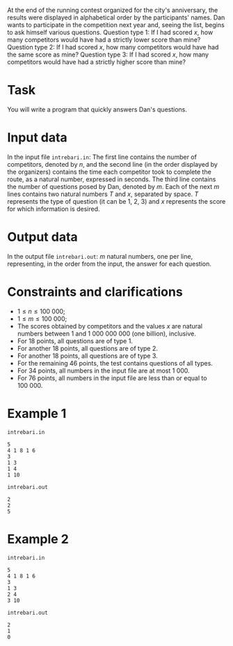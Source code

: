 At the end of the running contest organized for the city's anniversary, the results were displayed in alphabetical order by the participants' names.
Dan wants to participate in the competition next year and, seeing the list, begins to ask himself various questions.
Question type $1$: If I had scored $x$, how many competitors would have had a strictly lower score than mine?
Question type $2$: If I had scored $x$, how many competitors would have had the same score as mine?
Question type $3$: If I had scored $x$, how many competitors would have had a strictly higher score than mine?

# Task

You will write a program that quickly answers Dan's questions.

# Input data

In the input file `intrebari.in`:
The first line contains the number of competitors, denoted by $n$, and the second line (in the order displayed by the organizers) contains the time each competitor took to complete the route, as a natural number, expressed in seconds.
The third line contains the number of questions posed by Dan, denoted by $m$.
Each of the next $m$ lines contains two natural numbers $T$ and $x$, separated by space. $T$ represents the type of question (it can be $1$, $2$, $3$) and $x$ represents the score for which information is desired.

# Output data

In the output file `intrebari.out`:
$m$ natural numbers, one per line, representing, in the order from the input, the answer for each question.

# Constraints and clarifications

* $1 \leq n \leq 100\ 000$;
* $1 \leq m \leq 100\ 000$;
* The scores obtained by competitors and the values $x$ are natural numbers between $1$ and $1\ 000\ 000\ 000$ (one billion), inclusive.
* For $18$ points, all questions are of type $1$.
* For another $18$ points, all questions are of type $2$.
* For another $18$ points, all questions are of type $3$.
* For the remaining $46$ points, the test contains questions of all types.
* For $34$ points, all numbers in the input file are at most $1\ 000$.
* For $76$ points, all numbers in the input file are less than or equal to $100\ 000$.

# Example 1

`intrebari.in`
```
5
4 1 8 1 6
3
1 3
1 4
1 10
```

`intrebari.out`
```
2
2
5
```

# Example 2

`intrebari.in`
```
5
4 1 8 1 6
3
1 3
2 4
3 10
```

`intrebari.out`
```
2
1
0
```